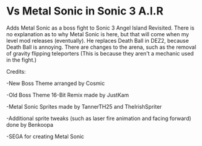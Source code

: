 # Vs Metal Sonic in Sonic 3 A.I.R
Adds Metal Sonic as a boss fight to Sonic 3 Angel Island Revisited.
There is no explanation as to why Metal Sonic is here, but that will come when my level mod releases (eventually).
He replaces Death Ball in DEZ2, because Death Ball is annoying.
There are changes to the arena, such as the removal of gravity flipping teleporters (This is because they aren't a mechanic used in the fight.)

Credits:

-New Boss Theme arranged by Cosmic

-Old Boss Theme 16-Bit Remix made by JustKam

-Metal Sonic Sprites made by TannerTH25 and TheIrishSpriter

-Additional sprite tweaks (such as laser fire animation and facing forward) done by Benkoopa

-SEGA for creating Metal Sonic
